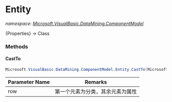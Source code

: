 ﻿# Entity
_namespace: <a href="#" onClick="load('/docs/Microsoft.VisualBasic.DataMining.ComponentModel/index.md')">Microsoft.VisualBasic.DataMining.ComponentModel</a>_

{Properties} -> Class



### Methods

#### CastTo
```csharp
Microsoft.VisualBasic.DataMining.ComponentModel.Entity.CastTo(Microsoft.VisualBasic.Data.csv.DocumentStream.RowObject)
```


|Parameter Name|Remarks|
|--------------|-------|
|row|第一个元素为分类，其余元素为属性|



